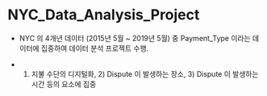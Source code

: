 # NYC_Data_Analysis_Project

* NYC 의 4개년 데이터 (2015년 5월 ~ 2019년 5월) 중 Payment_Type 이라는 데이터에 집중하여 데이터 분석 프로젝트 수행.

* 1) 지불 수단의 디지털화, 2) Dispute 이 발생하는 장소, 3) Dispute 이 발생하는 시간 등의 요소에 집중
